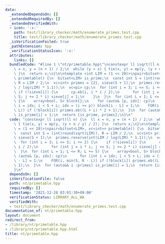 ```yaml
---
data:
  _extendedDependsOn: []
  _extendedRequiredBy: []
  _extendedVerifiedWith:
  - icon: ':x:'
    path: test/library_checker/math/enumerate_primes.test.cpp
    title: test/library_checker/math/enumerate_primes.test.cpp
  _isVerificationFailed: true
  _pathExtension: hpp
  _verificationStatusIcon: ':x:'
  attributes:
    links: []
  bundledCode: "#line 1 \"nt/primetable.hpp\"\nconstexpr ll isqrt(ll n) {\n  ll x\
    \ = n, y = (n + 1) / 2;\n  while (y < x) { tie(x, y) = mp(y, (y + n / y) / 2);\
    \ }\n  return x;\n}\n\ntemplate <int LIM = (1 << 20)>\npair<bitset<LIM>, vc<int>>\
    \ primetable() {\n  bitset<LIM> is_prime;\n  const int S = (int)round(sqrt(LIM)),\
    \ R = LIM / 2;\n  vc<int> primes = {2}, sieve(S + 1);\n  primes.reserve(int(LIM\
    \ / log(LIM) * 1.1));\n  vc<pi> cp;\n  for (int i = 3; i <= S; i += 2) {\n   \
    \ if (!sieve[i]) {\n      cp.eb(i, i * i / 2);\n      for (int j = i * i; j <=\
    \ S; j += 2 * i) sieve[j] = 1;\n    }\n  }\n  for (int L = 1; L <= R; L += S)\
    \ {\n    array<bool, S> block{};\n    for (auto& [p, idx]: cp)\n      for (int\
    \ i = idx; i < S + L; idx = (i += p)) block[i - L] = 1;\n    FOR(i, min(S, R -\
    \ L)) if (!block[i]) primes.eb((L + i) * 2 + 1);\n  }\n  for (auto&& i :primes)\
    \ is_prime[i] = 1;\n  return {is_prime, primes};\n}\n"
  code: "constexpr ll isqrt(ll n) {\n  ll x = n, y = (n + 1) / 2;\n  while (y < x)\
    \ { tie(x, y) = mp(y, (y + n / y) / 2); }\n  return x;\n}\n\ntemplate <int LIM\
    \ = (1 << 20)>\npair<bitset<LIM>, vc<int>> primetable() {\n  bitset<LIM> is_prime;\n\
    \  const int S = (int)round(sqrt(LIM)), R = LIM / 2;\n  vc<int> primes = {2},\
    \ sieve(S + 1);\n  primes.reserve(int(LIM / log(LIM) * 1.1));\n  vc<pi> cp;\n\
    \  for (int i = 3; i <= S; i += 2) {\n    if (!sieve[i]) {\n      cp.eb(i, i *\
    \ i / 2);\n      for (int j = i * i; j <= S; j += 2 * i) sieve[j] = 1;\n    }\n\
    \  }\n  for (int L = 1; L <= R; L += S) {\n    array<bool, S> block{};\n    for\
    \ (auto& [p, idx]: cp)\n      for (int i = idx; i < S + L; idx = (i += p)) block[i\
    \ - L] = 1;\n    FOR(i, min(S, R - L)) if (!block[i]) primes.eb((L + i) * 2 +\
    \ 1);\n  }\n  for (auto&& i :primes) is_prime[i] = 1;\n  return {is_prime, primes};\n\
    }\n"
  dependsOn: []
  isVerificationFile: false
  path: nt/primetable.hpp
  requiredBy: []
  timestamp: '2021-12-28 03:01:30+09:00'
  verificationStatus: LIBRARY_ALL_WA
  verifiedWith:
  - test/library_checker/math/enumerate_primes.test.cpp
documentation_of: nt/primetable.hpp
layout: document
redirect_from:
- /library/nt/primetable.hpp
- /library/nt/primetable.hpp.html
title: nt/primetable.hpp
---
```

